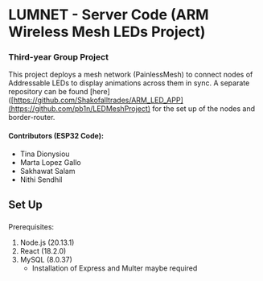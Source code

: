 # LUMNET - Server Code (ARM Wireless Mesh LEDs Project)
### Third-year Group Project
This project deploys a mesh network (PainlessMesh) to connect nodes of Addressable LEDs to display animations across them in sync. A separate repository can be found [here]([https://github.com/Shakofalltrades/ARM_LED_APP](https://github.com/pb1n/LEDMeshProject) for the set up of the nodes and border-router.

#### Contributors (ESP32 Code):
- Tina Dionysiou
- Marta Lopez Gallo
- Sakhawat Salam
- Nithi Sendhil

## Set Up

###
Prerequisites:
1. Node.js (20.13.1)
2. React (18.2.0)
3. MySQL (8.0.37)
    - Installation of Express and Multer maybe required
